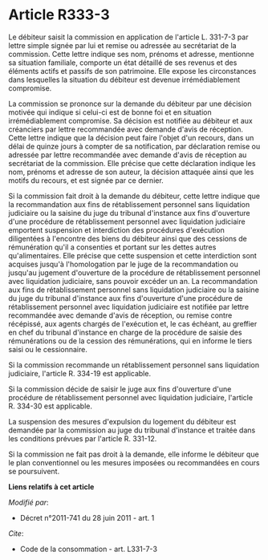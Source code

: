 # Article R333-3

Le débiteur saisit la commission en application de l'article L. 331-7-3 par lettre simple signée par lui et remise ou
adressée au secrétariat de la commission. Cette lettre indique ses nom, prénoms et adresse, mentionne sa situation familiale,
comporte un état détaillé de ses revenus et des éléments actifs et passifs de son patrimoine. Elle expose les circonstances
dans lesquelles la situation du débiteur est devenue irrémédiablement compromise. 

La commission se prononce sur la demande du débiteur par une décision motivée qui indique si celui-ci est de bonne foi et en
situation irrémédiablement compromise. Sa décision est notifiée au débiteur et aux créanciers par lettre recommandée avec
demande d'avis de réception. Cette lettre indique que la décision peut faire l'objet d'un recours, dans un délai de quinze
jours à compter de sa notification, par déclaration remise ou adressée par lettre recommandée avec demande d'avis de
réception au secrétariat de la commission. Elle précise que cette déclaration indique les nom, prénoms et adresse de son
auteur, la décision attaquée ainsi que les motifs du recours, et est signée par ce dernier. 

Si la commission fait droit à la demande du débiteur, cette lettre indique que la recommandation aux fins de rétablissement
personnel sans liquidation judiciaire ou la saisine du    juge du tribunal d'instance aux fins d'ouverture d'une procédure de
rétablissement personnel avec liquidation judiciaire emportent suspension et interdiction des procédures d'exécution
diligentées à l'encontre des biens du débiteur ainsi que des cessions de rémunération qu'il a consenties et portant sur les
dettes autres qu'alimentaires. Elle précise que cette suspension et cette interdiction sont acquises jusqu'à l'homologation
par le juge de la recommandation ou jusqu'au jugement d'ouverture de la procédure de rétablissement personnel avec
liquidation judiciaire, sans pouvoir excéder un an. La recommandation aux fins de rétablissement personnel sans liquidation
judiciaire ou la saisine du    juge du tribunal d'instance aux fins d'ouverture d'une procédure de rétablissement personnel
avec liquidation judiciaire est notifiée par lettre recommandée avec demande d'avis de réception, ou remise contre récépissé,
aux agents chargés de l'exécution et, le cas échéant, au greffier en chef du tribunal d'instance en charge de la procédure de
saisie des rémunérations ou de la cession des rémunérations, qui en informe le tiers saisi ou le cessionnaire. 

Si la commission recommande un rétablissement personnel sans liquidation judiciaire, l'article R. 334-19 est applicable. 

Si la commission décide de saisir le juge aux fins d'ouverture d'une procédure de rétablissement personnel avec liquidation
judiciaire, l'article R. 334-30 est applicable. 

La suspension des mesures d'expulsion du logement du débiteur est demandée par la commission au    juge du tribunal
d'instance et traitée dans les conditions prévues par l'article R. 331-12. 

Si la commission ne fait pas droit à la demande, elle informe le débiteur que le plan conventionnel ou les mesures imposées
ou recommandées en cours se poursuivent.

**Liens relatifs à cet article**

_Modifié par_:

  - Décret n°2011-741 du 28 juin 2011 - art. 1

_Cite_:

  - Code de la consommation - art. L331-7-3
